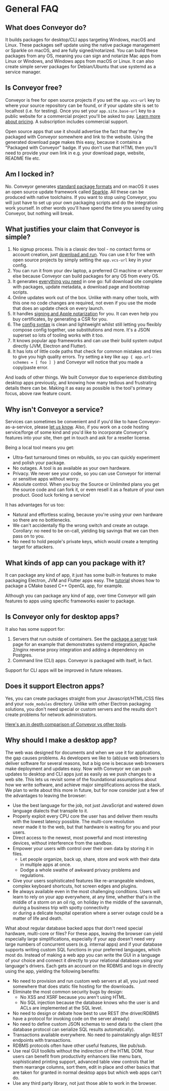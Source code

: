 # General FAQ

## What does Conveyor do?

It builds packages for desktop/CLI apps targeting Windows, macOS and Linux. These packages self update using the native package management
or Sparkle on macOS, and are fully signed/notarized. You can build these packages from any OS, meaning you can sign and notarize Mac
apps from Linux or Windows, and Windows apps from macOS or Linux. It can also create simple server packages for Debian/Ubuntu that use
systemd as a service manager.

## Is Conveyor free?

Conveyor is free for open source projects if you set the `app.vcs-url` key to where your source repository can be found, or if your update
site is set to localhost (i.e. for testing). Once you set your `app.site.base-url` key to a public website for a commercial project you'll
be asked to pay. [Learn more about pricing](https://www.hydraulic.software/pricing.html). A subscription includes commercial support.

Open source apps that use it should advertise the fact that they're packaged with Conveyor somewhere and link to the website. Using the
generated download page makes this easy, because it contains a "Packaged with Conveyor" badge. If you don't use that HTML then you'll need
to provide your own link in e.g. your download page, website, README file etc.

## Am I locked in?

No. Conveyor generates [standard package formats](../outputs.md) and on macOS it uses an open source update framework called
[Sparkle](https://www.sparkle-framework.org/). All these can be produced with native toolchains. If you want to stop using Conveyor, you
will just have to set up your own packaging scripts and do the integration work yourself. In other words you'll have spend the time you
saved by using Conveyor, but nothing will break.

## What justifies your claim that Conveyor is simple?

1. No signup process. This is a classic dev tool - no contact forms or account creation, just [download and run](../download-conveyor.md). You can use it for free with open source projects by simply setting the `app.vcs-url` key in your config.
1. You can run it from your dev laptop, a preferred CI machine or wherever else because Conveyor can build packages for any OS from every OS.
1. It generates [everything you need](../outputs.md) in one go: full download site complete with packages, update metadata, a download page and bootstrap scripts.
1. Online updates work out of the box. Unlike with many other tools, with this one no code changes are required, not even if you use the mode that does an update check on every launch.
1. It handles [signing and Apple notarization](../configs/keys-and-certificates.md) for you. It can even help you buy certificates, by generating a CSR for you.
1. The [config syntax](../configs/hocon-spec.md) is clean and lightweight whilst still letting you flexibly compose config together, use substitutions and more. It's a JSON superset so lots of tooling works with it too. 
1. It knows popular app frameworks and can use their build system output directly (JVM, Electron and Flutter).
1. It has lots of little code paths that check for common mistakes and tries to give you high quality errors. Try setting a key like `app { app.url-schemes = [ foo ] }` and Conveyor will notice that you made a copy/paste error.

And loads of other things. We built Conveyor due to experience distributing desktop apps previously, and knowing how many tedious and frustrating details there can be. Making it as easy as possible is the tool's primary focus, above raw feature count. 

## Why isn't Conveyor a service?

Services can sometimes be convenient and if you'd like to have Conveyor-as-a-service, please [let us know](mailto:contact@hydraulic.software). 
Also, if you work on a code hosting service/forge of some kind and you'd like to incorporate Conveyor's features into your site,
then get in touch and ask for a reseller license.

Being a local tool means you get:

* Ultra-fast turnaround times on rebuilds, so you can quickly experiment and polish your package.
* No outages. A tool is as available as your own hardware.
* Privacy. We never see your code, so you can use Conveyor for internal or sensitive apps without worry.
* Absolute control. When you buy the Source or Unlimited plans you get the source code and can fork it, or even resell it as a feature of your own product. Good luck forking a service!

It has advantages for us too:

* Natural and effortless scaling, because you're using your own hardware so there are no bottlenecks.
* We can't accidentally flip the wrong switch and create an outage. Corollary: no need to be on-call, yielding big savings that we can then
  pass on to you.
* No need to hold people's private keys, which would create a tempting target for attackers.

## What kinds of app can you package with it?

It can package any kind of app, it just has some built-in features to make packaging Electron, JVM and Flutter apps easy. 
The [tutorial](../tutorial/new.md) shows how to package a CMake based C++ OpenGL app, for example.

Although you can package any kind of app, over time Conveyor will gain features to apps using specific frameworks easier to package.

## Is Conveyor only for desktop apps?

It also has some support for:

1. Servers that run outside of containers. See the [package a server](../tutorial/tortoise/2-adapt-a-server.md) task page for an example that demonstrates systemd 
   integration, Apache 2/nginx reverse proxy integration and adding a dependency on Postgres.
2. Command line (CLI) apps. Conveyor is packaged with itself, in fact.

Support for CLI apps will be improved in future releases.

## Does it support Electron apps?

Yes, you can create packages straight from your Javascript/HTML/CSS files and your `node_modules` directory. Unlike with other Electron
packaging solutions, you don't need special or custom servers and the results don't create problems for network administrators. 

[Here's an in depth comparison of Conveyor vs other tools](../comparisons/electron-comparisons.md).

## Why should I make a desktop app?  

The web was designed for documents and when we use it for applications, the gap causes problems. As developers we like to (ab)use web browsers
to deliver software for several reasons, but a big one is because web browsers make deployment and updates easy. Now with Conveyor we 
can push updates to desktop and CLI apps just as easily as we push changes to a web site. This lets us revisit some of the foundational
assumptions about how we write software, and achieve major simplifications across the stack. We plan to write about this more in future,
but for now consider just a few of the advantages to leaving the browser:

* Use the best language for the job, not just JavaScript and watered down language dialects that transpile to it.
* Properly exploit every CPU core the user has and deliver them results with the lowest latency possible. The multi-core revolution  
  never made it to the web, but that hardware is waiting for you and your users.
* Direct access to the newest, most powerful and most interesting devices, without interference from the sandbox.
* Empower your users with control over their own data by storing it in files. 
    * Let people organize, back up, share, store and work with their data in multiple apps at once.
    * Dodge a whole swathe of awkward privacy problems and regulations.
* Give your users sophisticated features like re-arrangeable windows, complex keyboard shortcuts, hot screen edges and plugins.
* Be always available even in the most challenging conditions. Users will learn to rely on your app everywhere, at any time, whether
  that's in the middle of a storm on an oil rig, on holiday in the middle of the savannah, during a business trip with spotty connectivity  
  or during a delicate hospital operation where a server outage could be a matter of life and death.

What about regular database backed apps that don't need special hardware, multi-core or files? For these apps, leaving the browser can
yield especially large simplifications, especially if your app doesn't need very large numbers of concurrent users (e.g. internal apps)
and if your database supports writing custom SQL functions in your preferred languages, which most do. Instead of making a web app you can 
write the GUI in a language of your choice and connect it directly to your relational database using your language's drivers. 
Each gets an account on the RDBMS and logs in directly using the app, yielding the following benefits:

* No need to provision and run custom web servers at all, you just need somewhere that does static file hosting for the downloads.
* Eliminate the most common security bugs by design:
  * No XSS and XSRF because you aren't using HTML.
  * No SQL injection because the database knows who the user is and ACLs are implemented at the SQL level.
* No need to design or debate how best to use REST (the driver/RDBMS have a protocol for invoking code on the server already)
* No need to define custom JSON schemas to send data to the client (the database protocol can serialize SQL results automatically).
* Transactions available everywhere. No need to painstakingly align REST endpoints with transactions.
* RDBMS protocols often have other useful features, like pub/sub.
* Use real GUI toolkits without the indirection of the HTML DOM. Your users can benefit from productivity enhancers like menu bars, 
  sophisticated printing support, advanced table view controls that let them rearrange columns, sort them, edit in place and other 
  basics that are taken for granted in normal desktop apps but which web apps can't do.
* Use any third party library, not just those able to work in the browser.
